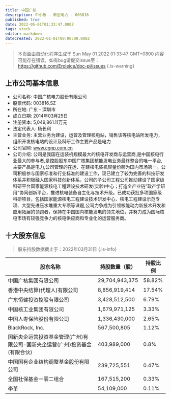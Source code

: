 ```yaml
---
title: 中国广核
description: 中小板 - 新型电力 - 003816
published: true
date: 2022-05-01T01:33:47.000Z
tags: stock
editor: markdown
dateCreated: 2022-01-01T00:00:00.000Z
---
```


> 本页面由自动化程序生成于 Sun May 01 2022 01:33:47 GMT+0800
> 内容可能存在错误，如有bug请提交issue至：https://github.com/Eroleice/doc-pi/issues
{.is-warning}

## 上市公司基本信息
- 公司名称: 中国广核电力股份有限公司
- 股票代码: 003816.SZ
- 所在地: 广东 - 深圳市
- 成立日期: 2014年03月25日
- 注册资本: 5,049,861.11万元
- 法定代表人: 杨长利
- 主营业务: 主营业务为建设，运营及管理核电站，销售该等核电站所发电力，组织开发核电站的设计及科研工作主要产品是电力
- 公司官网: www.cgnp.com.cn
- 公司介绍: 公司是我国在运装机规模最大的核电开发商与运营商,是中国核电行业最大的参与者,是控股股东中国广核集团核能发电业务最终整合的唯一平台,主要产品是电力,公司管理的在运、在建核电装机容量份额为国内市场第一。公司积极参与国家标准和行业标准的建设工作，现已建立了较为完善的科技研发体系并积极融入国家科技创新体系。公司的子公司工程公司推动建设了国家级科研平台国家能源核电工程建设技术研发(实验)中心；打造全产业链“政产学研用”协同创新平台，推进核电装备自主化与技术升级。已成功获批多项国家级科研项目，包括国家能源核电工程建设技术研发中心、核电工程建设示范专项、大型先进压水堆重大专项等课题,公司力争成为引领核能动力新技术开发和应用拓展的领跑者，保持在中国国内核能发电的领先地位，并努力成为国际核电市场有较强竞争力的核电供应商和专业化的运营服务商。


## 十大股东信息
> 股东持股数据截止于：2022年03月31日
{.is-info}

| 股东名称 | 持股数量（股） | 持股比例 |
| --- | --- | --- |
| 中国广核集团有限公司 | 29,704,943,375 | 58.82% |
| 香港中央结算(代理人)有限公司 | 8,856,919,414 | 17.54% |
| 广东恒健投资控股有限公司 | 3,428,512,500 | 6.79% |
| 中国核工业集团有限公司 | 1,679,971,125 | 3.33% |
| 中国人寿保险股份有限公司 | 1,336,430,000 | 2.65% |
| BlackRock, Inc. | 567,500,805 | 1.12% |
| 国新央企运营投资基金管理(广州)有限公司-国新央企运营(广州)投资基金(有限合伙) | 403,989,000 | 0.8% |
| 中国国有企业结构调整基金股份有限公司 | 239,725,551 | 0.47% |
| 全国社保基金一零二组合 | 167,515,200 | 0.33% |
| 李革 | 54,109,000 | 0.11% |




